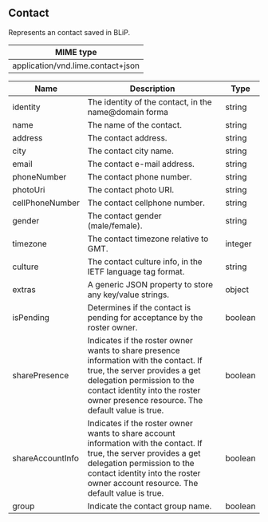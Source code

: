 ## Contact

Represents an contact saved in BLiP.

| MIME type                                 |
|-------------------------------------------|
|      application/vnd.lime.contact+json |


| Name             | Description                                                                                                                                                                                                                                  | Type    |
|------------------|----------------------------------------------------------------------------------------------------------------------------------------------------------------------------------------------------------------------------------------------|---------|
| identity         | The identity of the contact, in the  name@domain forma                                                                                                                                                                                       | string  |
| name             | The name of the contact.                                                                                                                                                                                                                     | string  |
| address          | The contact address.                                                                                                                                                                                                                         | string  |
| city             | The contact city name.                                                                                                                                                                                                                       | string  |
| email            | The contact e-mail address.                                                                                                                                                                                                                  | string  |
| phoneNumber      | The contact phone number.                                                                                                                                                                                                                    | string  |
| photoUri         | The contact photo URI.                                                                                                                                                                                                                       | string  |
| cellPhoneNumber  | The contact cellphone number.                                                                                                                                                                                                                | string  |
| gender           | The contact gender (male/female).                                                                                                                                                                                                            | string  |
| timezone         | The contact timezone relative to GMT.                                                                                                                                                                                                        | integer |
| culture          | The contact culture info, in the IETF language tag format.                                                                                                                                                                                   | string  |
| extras           | A generic JSON property to store any key/value strings.                                                                                                                                                                                      | object  |
| isPending        | Determines if the contact is pending for acceptance by the roster owner.                                                                                                                                                                     | boolean |
| sharePresence    | Indicates if the roster owner wants to share presence information with the contact. If  true, the server provides a  get delegation permission to the contact identity into the roster owner  presence resource. The default value is  true. | boolean |
| shareAccountInfo | Indicates if the roster owner wants to share account information with the contact. If  true, the server provides a  get delegation permission to the contact identity into the roster owner  account resource. The default value is  true.   | boolean |
| group            | Indicate the contact group name.                                                                                                                                                                                                             | boolean |